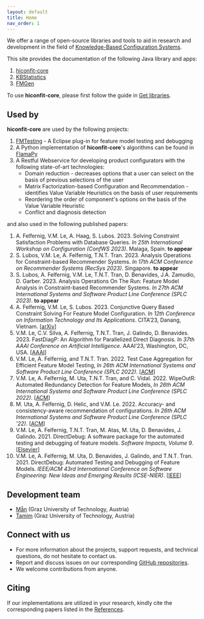 ```yaml
---
layout: default
title: Home
nav_order: 1
---
```


We offer a range of open-source libraries and tools to aid in research and development in the field of [Knowledge-Based Configuration Systems].

This site provides the documentation of the following Java library and apps:

1. [hiconfit-core]
2. [KBStatistics]
3. [FMGen]

To use **hiconfit-core**, please first follow the guide in [Get libraries].

## Used by

**hiconfit-core** are used by the following projects:

1. [FMTesting] - A Eclipse plug-in for feature model testing and debugging
2. A Python implementation of **hiconfit-core**'s algorithms can be found in [FlamaPy]
3. A Restful Webservice for developing product configurators with the following state-of-art technologies:
    - Domain reduction - decreases options that a user can select on the basis of previous selections of the user
    - Matrix Factorization-based Configuration and Recommendation - identifies Value Variable Heuristics on the basis of user requirements
    - Reordering the order of component's options on the basis of the Value Variable Heuristic
    - Conflict and diagnosis detection

and also used in the following published papers:

1. A. Felfernig, V.M. Le, A. Haag, S. Lubos. 2023. Solving Constraint Satisfaction Problems with Database Queries. *In 25th International Workshop on Configuration (ConfWS 2023)*. Malaga, Spain. **to appear**
2. S. Lubos, V.M. Le, A. Felfernig, T.N.T. Tran. 2023. Analysis Operations for Constraint-based Recommender Systems. *In 17th ACM Conference on Recommender Systems (RecSys 2023)*. Singapore. **to appear**
3. S. Lubos, A. Felfernig, V.M. Le, T.N.T. Tran, D. Benavides, J.A. Zamudio, D. Garber. 2023. Analysis Operations On The Run: Feature Model Analysis in Constraint-based Recommender Systems. *In 27th ACM International Systems and Software Product Line Conference (SPLC 2023)*. **to appear**
4. A. Felfernig, V.M. Le, S. Lubos. 2023. Conjunctive Query Based Constraint Solving For Feature Model Configuration. *In 12th Conference on Information Technology and Its Applications*. CITA’23, Danang, Vietnam. [[arXiv](https://arxiv.org/pdf/2304.13422.pdf)]
5. V.M. Le, C.V. Silva, A. Felfernig, T.N.T. Tran, J. Galindo, D. Benavides. 2023. FastDiagP: An Algorithm for Parallelized Direct Diagnosis. *In 37th AAAI Conference on Artificial Intelligence*. AAAI’23, Washington, DC, USA. [[AAAI](https://ojs.aaai.org/index.php/AAAI/article/view/25792)]
6. V.M. Le, A. Felfernig, and T.N.T. Tran. 2022. Test Case Aggregation for Efficient Feature Model Testing, *In 26th ACM International Systems and Software Product Line Conference (SPLC 2022)*. [[ACM](https://doi.org/10.1145/3503229.3547046)]
7. V.M. Le, A. Felfernig, M. Uta, T.N.T. Tran, and C. Vidal. 2022. WipeOutR: Automated Redundancy Detection for Feature Models, *In 26th ACM International Systems and Software Product Line Conference (SPLC 2022)*. [[ACM](https://doi.org/10.1145/3546932.3546992)]
8. M. Uta, A. Felfernig, D. Helic, and V.M. Le. 2022. Accuracy- and consistency-aware recommendation of configurations. *In 26th ACM International Systems and Software Product Line Conference (SPLC '22)*. [[ACM](https://doi.org/10.1145/3546932.3546996)]
9. V.M. Le, A. Felfernig, T.N.T. Tran, M. Atas, M. Uta, D. Benavides, J. Galindo. 2021. DirectDebug: A software package for the automated testing and debugging of feature models. *Software Impacts, Volume 9*. [[Elsevier](https://doi.org/10.1016/j.simpa.2021.100085)]
10. V.M. Le, A. Felfernig, M. Uta, D. Benavides, J. Galindo, and T.N.T. Tran. 2021. DirectDebug: Automated Testing and Debugging of Feature Models. *IEEE/ACM 43rd International Conference on Software Engineering: New Ideas and Emerging Results (ICSE-NIER)*. [[IEEE](https://doi.org/10.1109/ICSE-NIER52604.2021.00025)]

## Development team

- [Mẫn] (Graz University of Technology, Austria)
- [Tamim] (Graz University of Technology, Austria)

## Connect with us

- For more information about the projects, support requests, and technical questions, do not hesitate to contact us.
- Report and discuss issues on our corresponding [GitHub repositories].
- We welcome contributions from anyone.

## Citing

If our implementations are utilized in your research, kindly cite the corresponding papers listed in the [References].

<!-- Links  -->
[Knowledge-Based Configuration Systems]: https://en.wikipedia.org/wiki/Knowledge-based_configuration
[hiconfit-core]: /core
[KBStatistics]: /kbstatistics
[FMGen]: /fm-gen
[Get libraries]: /get_libraries
[Mẫn]: https://github.com/manleviet
[Tamim]: https://github.com/taburg
[GitHub repositories]: https://github.com/HiConfiT
[References]: /references
[FMTesting]: https://github.com/AIG-ist-tugraz/FMTesting
[FlamaPy]: https://flamapy.github.io